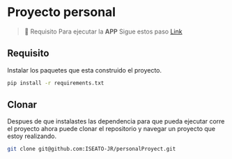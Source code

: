 # Proyecto personal
> :memo: Requisito
Para ejecutar la **APP**
Sigue estos paso 
[Link](https://github.com/ISEATO-JR/Labs-SpeedTest/blob/main/Notas.txt)

## Requisito
Instalar los paquetes que esta construido el proyecto.
```bash
pip install -r requirements.txt
```
## Clonar
Despues de que instalastes las dependencia para que pueda ejecutar corre el proyecto
ahora puede clonar el repositorio y navegar un proyecto que estoy realizando.

```bash
git clone git@github.com:ISEATO-JR/personalProyect.git
```
